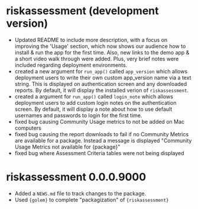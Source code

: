 # riskassessment (development version)

* Updated README to include more description, with a focus on improving the 'Usage' section, which now shows our audience how to install & run the app for the first time. Also, new links to the demo app & a short video walk through were added. Plus, very brief notes were included regarding deployment environments.
* created a new argument for `run_app()` called `app_version` which allows deployment users to write their own custom app_version name via a text string. This is displayed on authentication screen and any downloaded reports. By default, it will display the installed verion of `riskassessment`.
* created a argument for `run_app()` called `login_note` which allows deployment users to add custom login notes on the authentication screen. By default, it will display a note about how to use default usernames and passwords to login for the first time.
* fixed bug causing Community Usage metrics to not be added on Mac computers
* fixed bug causing the report downloads to fail if no Community Metrics are available for a package. Instead a message is displayed "Community Usage Metrics not available for {package}"
* fixed bug where Assessment Criteria tables were not being displayed


# riskassessment 0.0.0.9000

* Added a `NEWS.md` file to track changes to the package.
* Used `{golem}` to complete "packagization" of `{riskassessment}`
